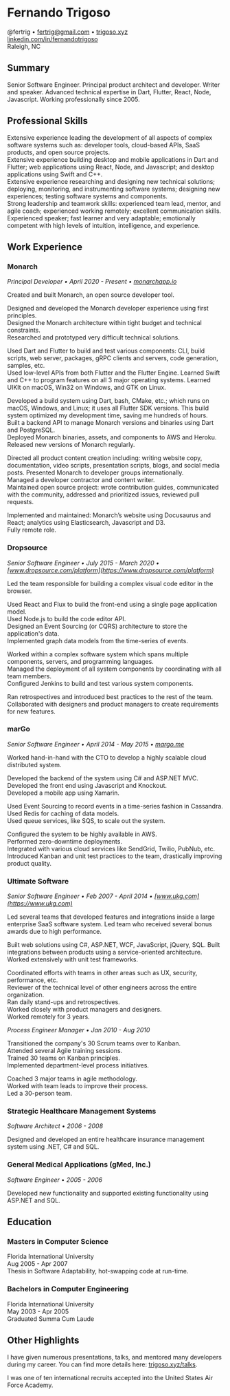 # Fernando Trigoso
@fertrig • fertrig@gmail.com  • [trigoso.xyz](https://trigoso.xyz)   
[linkedin.com/in/fernandotrigoso](https://www.linkedin.com/in/fernandotrigoso/)     
Raleigh, NC   

## Summary
Senior Software Engineer. Principal product architect and developer. Writer and speaker.  Advanced technical expertise in Dart, Flutter, React, Node, Javascript. Working professionally since 2005.

## Professional Skills
Extensive experience leading the development of all aspects of complex software systems such as: developer tools, cloud-based APIs, SaaS products, and open source projects.  
Extensive experience building desktop and mobile applications in Dart and Flutter; web applications using React, Node, and Javascript; and desktop applications using Swift and C++.  
Extensive experience researching and designing new technical solutions; deploying, monitoring, and instrumenting software systems; designing new experiences; testing software systems and components.  
Strong leadership and teamwork skills: experienced team lead, mentor, and agile coach; experienced working remotely; excellent communication skills.  
Experienced speaker; fast learner and very adaptable; emotionally competent with high levels of intuition, intelligence, and experience.  

## Work Experience
### Monarch
_Principal Developer • April 2020 - Present • [monarchapp.io](https://monarchapp.io)_

Created and built Monarch, an open source developer tool.  

Designed and developed the Monarch developer experience using first principles.    
Designed the Monarch architecture within tight budget and technical constraints.  
Researched and prototyped very difficult technical solutions.  

Used Dart and Flutter to build and test various components: CLI, build scripts, web server, packages, gRPC clients and servers, code generation, samples, etc.   
Used low-level APIs from both Flutter and the Flutter Engine.
Learned Swift and C++ to program features on all 3 major operating systems. Learned UIKIt on macOS, Win32 on Windows, and GTK on Linux.    

Developed a build system using Dart, bash, CMake, etc.; which runs on macOS, Windows, and Linux; it uses all Flutter SDK versions. This build system optimized my development time, saving me hundreds of hours.  
Built a backend API to manage Monarch versions and binaries using Dart and PostgreSQL.   
Deployed Monarch binaries, assets, and components to AWS and Heroku.  
Released new versions of Monarch regularly.  

Directed all product content creation including: writing website copy, documentation, video scripts, presentation scripts, blogs, and social media posts.
Presented Monarch to developer groups internationally.  
Managed a developer contractor and content writer.  
Maintained open source project: wrote contribution guides, communicated with the community, addressed and prioritized issues, reviewed pull requests.  

Implemented and maintained: Monarch’s website using Docusaurus and React; analytics using Elasticsearch, Javascript and D3.  
Fully remote role.

### Dropsource
_Senior Software Engineer • July 2015 - March 2020 • [www.dropsource.com/platform](https://www.dropsource.com/platform)_

Led the team responsible for building a complex visual code editor in the browser.  

Used React and Flux to build the front-end using a single page application model.  
Used Node.js to build the code editor API.   
Designed an Event Sourcing (or CQRS) architecture to store the application's data.  
Implemented graph data models from the time-series of events.  

Worked within a complex software system which spans multiple components, servers, and programming languages.  
Managed the deployment of all system components by coordinating with all team members.  
Configured Jenkins to build and test various system components.  

Ran retrospectives and introduced best practices to the rest of the team.  
Collaborated with designers and product managers to create requirements for new features.  

### marGo
_Senior Software Engineer • April 2014 - May 2015 • [margo.me](https://margo.me)_

Worked hand-in-hand with the CTO to develop a highly scalable cloud distributed system.  

Developed the backend of the system using C# and ASP.NET MVC.   
Developed the front end using Javascript and Knockout.  
Developed a mobile app using Xamarin.  

Used Event Sourcing to record events in a time-series fashion in Cassandra.   
Used Redis for caching of data models.  
Used queue services, like SQS, to scale out the system.   

Configured the system to be highly available in AWS.  
Performed zero-downtime deployments.  
Integrated with various cloud services like SendGrid, Twilio, PubNub, etc.  
Introduced Kanban and unit test practices to the team, drastically improving product quality.   

### Ultimate Software
_Senior Software Engineer • Feb 2007 - April 2014 • [www.ukg.com](https://www.ukg.com)_

Led several teams that developed features and integrations inside a large enterprise SaaS software system. Led team who received several bonus awards due to high performance.

Built web solutions using C#, ASP.NET, WCF, JavaScript, jQuery, SQL.
Built integrations between products using a service-oriented architecture.
Worked extensively with unit test frameworks.

Coordinated efforts with teams in other areas such as UX, security, performance, etc.  
Reviewer of the technical level of other engineers across the entire organization.  
Ran daily stand-ups and retrospectives.  
Worked closely with product managers and designers.  
Worked remotely for 3 years.

_Process Engineer Manager • Jan 2010 - Aug 2010_

Transitioned the company's 30 Scrum teams over to Kanban.  
Attended several Agile training sessions.   
Trained 30 teams on Kanban principles.  
Implemented department-level process initiatives.  

Coached 3 major teams in agile methodology.  
Worked with team leads to improve their process.  
Led a 30-person team.

### Strategic Healthcare Management Systems 
_Software Architect_ • _2006 - 2008_

Designed and developed an entire healthcare insurance management system using .NET, C# and SQL.

### General Medical Applications (gMed, Inc.) 
*Software Engineer* • *2005 - 2006*

Developed new functionality and supported existing functionality using ASP.NET and SQL.

## Education
### Masters in Computer Science 
Florida International University  
Aug 2005 - Apr 2007  
Thesis in Software Adaptability, hot-swapping code at run-time.  

### Bachelors in Computer Engineering 
Florida International University  
May 2003 - Apr 2005  
Graduated Summa Cum Laude  

## Other Highlights
I have given numerous presentations, talks, and mentored many developers during my career. You can find more details here: [trigoso.xyz/talks](https://trigoso.xyz/talks/). 

I was one of ten international recruits accepted into the United States Air Force Academy.